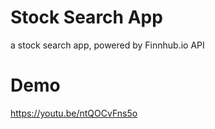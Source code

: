 # Stock Search App
a stock search app, powered by Finnhub.io API

# Demo
 https://youtu.be/ntQOCvFns5o
